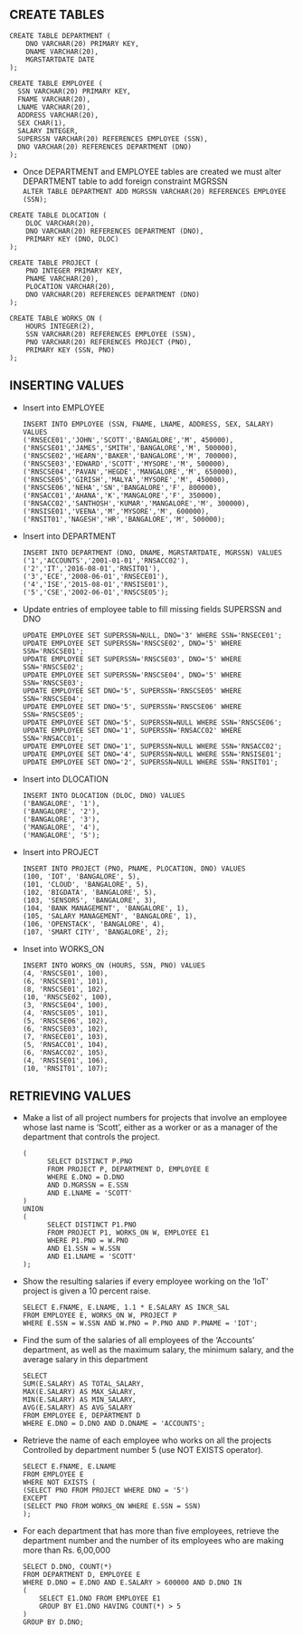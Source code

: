 ## CREATE TABLES
```
CREATE TABLE DEPARTMENT (
	DNO VARCHAR(20) PRIMARY KEY,
	DNAME VARCHAR(20),
	MGRSTARTDATE DATE
);

CREATE TABLE EMPLOYEE (
  SSN VARCHAR(20) PRIMARY KEY,
  FNAME VARCHAR(20),
  LNAME VARCHAR(20),
  ADDRESS VARCHAR(20),
  SEX CHAR(1),
  SALARY INTEGER,
  SUPERSSN VARCHAR(20) REFERENCES EMPLOYEE (SSN),
  DNO VARCHAR(20) REFERENCES DEPARTMENT (DNO)
);
```
- Once DEPARTMENT and EMPLOYEE tables are created we must alter DEPARTMENT table to add foreign constraint MGRSSN\
`ALTER TABLE DEPARTMENT ADD MGRSSN VARCHAR(20) REFERENCES EMPLOYEE (SSN);`
```
CREATE TABLE DLOCATION (
	DLOC VARCHAR(20),
	DNO VARCHAR(20) REFERENCES DEPARTMENT (DNO),
	PRIMARY KEY (DNO, DLOC)
);

CREATE TABLE PROJECT (
	PNO INTEGER PRIMARY KEY,
	PNAME VARCHAR(20),
	PLOCATION VARCHAR(20),
	DNO VARCHAR(20) REFERENCES DEPARTMENT (DNO) 
);

CREATE TABLE WORKS_ON (
	HOURS INTEGER(2),
	SSN VARCHAR(20) REFERENCES EMPLOYEE (SSN),
	PNO VARCHAR(20) REFERENCES PROJECT (PNO),
	PRIMARY KEY (SSN, PNO) 
);
```

## INSERTING VALUES
- Insert into EMPLOYEE
	```
	INSERT INTO EMPLOYEE (SSN, FNAME, LNAME, ADDRESS, SEX, SALARY) VALUES
	('RNSECE01','JOHN','SCOTT','BANGALORE','M', 450000),
	('RNSCSE01','JAMES','SMITH','BANGALORE','M', 500000),
	('RNSCSE02','HEARN','BAKER','BANGALORE','M', 700000),
	('RNSCSE03','EDWARD','SCOTT','MYSORE','M', 500000),
	('RNSCSE04','PAVAN','HEGDE','MANGALORE','M', 650000),
	('RNSCSE05','GIRISH','MALYA','MYSORE','M', 450000),
	('RNSCSE06','NEHA','SN','BANGALORE','F', 800000),
	('RNSACC01','AHANA','K','MANGALORE','F', 350000),
	('RNSACC02','SANTHOSH','KUMAR','MANGALORE','M', 300000),
	('RNSISE01','VEENA','M','MYSORE','M', 600000),
	('RNSIT01','NAGESH','HR','BANGALORE','M', 500000);
	```

- Insert into DEPARTMENT
	```
	INSERT INTO DEPARTMENT (DNO, DNAME, MGRSTARTDATE, MGRSSN) VALUES
	('1','ACCOUNTS','2001-01-01','RNSACC02'),
	('2','IT','2016-08-01','RNSIT01'),
	('3','ECE','2008-06-01','RNSECE01'),
	('4','ISE','2015-08-01','RNSISE01'),
	('5','CSE','2002-06-01','RNSCSE05');
	```

- Update entries of employee table to fill missing fields SUPERSSN and DNO
	```
	UPDATE EMPLOYEE SET SUPERSSN=NULL, DNO='3' WHERE SSN='RNSECE01';
	UPDATE EMPLOYEE SET SUPERSSN='RNSCSE02', DNO='5' WHERE SSN='RNSCSE01';
	UPDATE EMPLOYEE SET SUPERSSN='RNSCSE03', DNO='5' WHERE SSN='RNSCSE02';
	UPDATE EMPLOYEE SET SUPERSSN='RNSCSE04', DNO='5' WHERE SSN='RNSCSE03';
	UPDATE EMPLOYEE SET DNO='5', SUPERSSN='RNSCSE05' WHERE SSN='RNSCSE04';
	UPDATE EMPLOYEE SET DNO='5', SUPERSSN='RNSCSE06' WHERE SSN='RNSCSE05';
	UPDATE EMPLOYEE SET DNO='5', SUPERSSN=NULL WHERE SSN='RNSCSE06';
	UPDATE EMPLOYEE SET DNO='1', SUPERSSN='RNSACC02' WHERE SSN='RNSACC01';
	UPDATE EMPLOYEE SET DNO='1', SUPERSSN=NULL WHERE SSN='RNSACC02';
	UPDATE EMPLOYEE SET DNO='4', SUPERSSN=NULL WHERE SSN='RNSISE01';
	UPDATE EMPLOYEE SET DNO='2', SUPERSSN=NULL WHERE SSN='RNSIT01';
	```

- Insert into DLOCATION
	```
	INSERT INTO DLOCATION (DLOC, DNO) VALUES 
	('BANGALORE', '1'),
	('BANGALORE', '2'),
	('BANGALORE', '3'),
	('MANGALORE', '4'),
	('MANGALORE', '5');
	```

- Insert into PROJECT
	```
	INSERT INTO PROJECT (PNO, PNAME, PLOCATION, DNO) VALUES 
	(100, 'IOT', 'BANGALORE', 5),
	(101, 'CLOUD', 'BANGALORE', 5),
	(102, 'BIGDATA', 'BANGALORE', 5),
	(103, 'SENSORS', 'BANGALORE', 3),
	(104, 'BANK MANAGEMENT', 'BANGALORE', 1),
	(105, 'SALARY MANAGEMENT', 'BANGALORE', 1),
	(106, 'OPENSTACK', 'BANGALORE', 4),
	(107, 'SMART CITY', 'BANGALORE', 2);
	```
	
- Inset into WORKS_ON
	```
	INSERT INTO WORKS_ON (HOURS, SSN, PNO) VALUES 
	(4, 'RNSCSE01', 100),
	(6, 'RNSCSE01', 101),
	(8, 'RNSCSE01', 102),
	(10, 'RNSCSE02', 100),
	(3, 'RNSCSE04', 100),
	(4, 'RNSCSE05', 101),
	(5, 'RNSCSE06', 102),
	(6, 'RNSCSE03', 102),
	(7, 'RNSECE01', 103),
	(5, 'RNSACC01', 104),
	(6, 'RNSACC02', 105),
	(4, 'RNSISE01', 106),
	(10, 'RNSIT01', 107);
	```
## RETRIEVING VALUES
- Make a list of all project numbers for projects that involve an employee whose last name is ‘Scott’, either as a worker or as a manager of the department that controls the project.
	```
	(
		  SELECT DISTINCT P.PNO
		  FROM PROJECT P, DEPARTMENT D, EMPLOYEE E
		  WHERE E.DNO = D.DNO
		  AND D.MGRSSN = E.SSN
		  AND E.LNAME = 'SCOTT'
	)
	UNION
	(
		  SELECT DISTINCT P1.PNO
		  FROM PROJECT P1, WORKS_ON W, EMPLOYEE E1
		  WHERE P1.PNO = W.PNO
		  AND E1.SSN = W.SSN
		  AND E1.LNAME = 'SCOTT'
	);
	```
- Show the resulting salaries if every employee working on the ‘IoT’ project is given a 10 percent raise.
	```
	SELECT E.FNAME, E.LNAME, 1.1 * E.SALARY AS INCR_SAL
	FROM EMPLOYEE E, WORKS_ON W, PROJECT P
	WHERE E.SSN = W.SSN AND W.PNO = P.PNO AND P.PNAME = 'IOT';
	```
- Find the sum of the salaries of all employees of the ‘Accounts’ department, as well as the maximum salary, the minimum salary, and the average salary in this department
	```
	SELECT 
	SUM(E.SALARY) AS TOTAL_SALARY, 
	MAX(E.SALARY) AS MAX_SALARY, 
	MIN(E.SALARY) AS MIN_SALARY, 
	AVG(E.SALARY) AS AVG_SALARY
	FROM EMPLOYEE E, DEPARTMENT D
	WHERE E.DNO = D.DNO AND D.DNAME = 'ACCOUNTS';
	```
- Retrieve the name of each employee who works on all the projects Controlled by department number 5 (use NOT EXISTS operator).
	```
	SELECT E.FNAME, E.LNAME
	FROM EMPLOYEE E
	WHERE NOT EXISTS (
	(SELECT PNO FROM PROJECT WHERE DNO = '5')
	EXCEPT 
	(SELECT PNO FROM WORKS_ON WHERE E.SSN = SSN)
	);
	```
- For each department that has more than five employees, retrieve the department number and the number of its employees who are making more than Rs. 6,00,000
	```
	SELECT D.DNO, COUNT(*)
	FROM DEPARTMENT D, EMPLOYEE E
	WHERE D.DNO = E.DNO AND E.SALARY > 600000 AND D.DNO IN 
	(
		SELECT E1.DNO FROM EMPLOYEE E1
		GROUP BY E1.DNO HAVING COUNT(*) > 5
	)
	GROUP BY D.DNO;
	```












